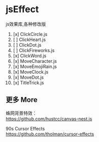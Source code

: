 # jsEffect
js效果库,各种修改版

1. [x] ClickCircle.js
2. [ ] ClickHeart.js
3. [ ] ClickDot.js
4. [ ] ClickFireworks.js
5. [x] ClickWord.js
6. [x] MoveCharacter.js
7. [x] MoveEmojiRain.js
8. [x] MoveClock.js
9. [x] MoveDot.js
10. [x] TitleTrick.js
## 更多 More

蛛网背景特效：\
https://github.com/hustcc/canvas-nest.js

90s Cursor Effects\
https://github.com/tholman/cursor-effects
